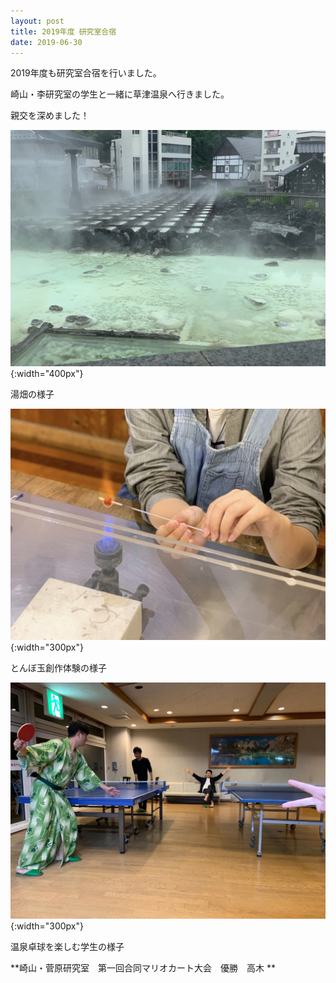 ```yaml
---
layout: post
title: 2019年度 研究室合宿
date: 2019-06-30
---
```


2019年度も研究室合宿を行いました。

崎山・李研究室の学生と一緒に草津温泉へ行きました。

親交を深めました！

![yubatake](/fig/190630_trip_yubatake.JPG){:width="400px"}

湯畑の様子

![tombo](/fig/190630_trip_tombo.jpg){:width="300px"}

とんぼ玉創作体験の様子

![table_tennis](/fig/190630_trip_tennis.JPG){:width="300px"}

温泉卓球を楽しむ学生の様子

**崎山・菅原研究室　第一回合同マリオカート大会　優勝　高木 **



